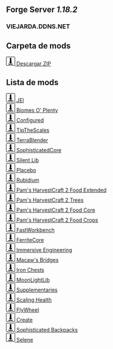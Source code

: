## Forge Server *1.18.2*

### VIEJARDA.DDNS.NET

## Carpeta de mods

[![Image](download.png) Descargar ZIP](https://doc-90-5g-drive-data-export.googleusercontent.com/download/v221csg1pm9s82p0kusofpte8kmbiolj/2tjors944fjmk5cbh45rbphl0kqfmnot/1661008500000/c867fd9b-8355-47b9-861a-8ade85cf1efb/114679392069462226607/ADt3v-PlmMnUiP7y1pSZLd8skgdMcOpzb1DimwHx1fiBeS_1k16gESM2yRXDxqmn4aZXO-VyNisriubafN31xQDV9zyiHQSCbjI-MapOm_yDrcwQqW73XLNonhPj22h7hOPYN9_LbXjAlk0pyOMYtGy6mJvkcCSop_xRGB-frrBSv1fEgyFdcJ5yPMGx6mvm08ACJVXVv7zAGt1bibVa2-Bd3muFju8LhWCRxWmfo7SIIciGVAU1yx8wuiLgS4brBzBaY5O7PplGr8YKg6zKe24CuY84oJPj98eisG9m91-HBkwzfNkcmxg36jIbZydirnpZ6vXCdl_q?authuser=0&nonce=l6k4rqkenlqf6&user=114679392069462226607&hash=lsjg3t6uv4qbk7a7hpvm65hdbi7v5kvf)

## Lista de mods

[![Image](download.png) JEI](https://www.curseforge.com/minecraft/mc-mods/jei/download/3885885/file)\
[![Image](download.png) Biomes O' Plenty](https://www.curseforge.com/minecraft/mc-mods/biomes-o-plenty/download/3871421/file)\
[![Image](download.png) Configured](https://www.curseforge.com/minecraft/mc-mods/configured/download/3721946/file)\
[![Image](download.png) TipTheScales](https://www.curseforge.com/minecraft/mc-mods/tipthescales/download/3757606/file)\
[![Image](download.png) TerraBlender](https://www.curseforge.com/minecraft/mc-mods/terrablender/download/3816497/file)\
[![Image](download.png) SophisticatedCore](https://www.curseforge.com/minecraft/mc-mods/sophisticated-core/download/3931794/file)\
[![Image](download.png) Silent Lib](https://www.curseforge.com/minecraft/mc-mods/silent-lib/download/3708359/file)\
[![Image](download.png) Placebo](https://www.curseforge.com/minecraft/mc-mods/placebo/download/3924015/file)\
[![Image](download.png) Rubidium](https://www.curseforge.com/minecraft/mc-mods/rubidium/download/3929515/file)\
[![Image](download.png) Pam's HarvestCraft 2 Food Extended](https://www.curseforge.com/minecraft/mc-mods/pams-harvestcraft-2-food-extended/download/3740472/file)\
[![Image](download.png) Pam's HarvestCraft 2 Trees](https://www.curseforge.com/minecraft/mc-mods/pams-harvestcraft-2-trees/download/3875382/file)\
[![Image](download.png) Pam's HarvestCraft 2 Food Core](https://www.curseforge.com/minecraft/mc-mods/pams-harvestcraft-2-food-core/download/3740562/file)\
[![Image](download.png) Pam's HarvestCraft 2 Food Crops](https://www.curseforge.com/minecraft/mc-mods/pams-harvestcraft-2-crops/download/3873172/file)\
[![Image](download.png) FastWorkbench](https://www.curseforge.com/minecraft/mc-mods/fastworkbench/download/3929012/file)\
[![Image](download.png) FerriteCore](https://www.curseforge.com/minecraft/mc-mods/ferritecore/download/3767288/file)\
[![Image](download.png) Immersive Engineering](https://www.curseforge.com/minecraft/mc-mods/immersive-engineering/download/3934812/file)\
[![Image](download.png) Macaw's Bridges](https://www.curseforge.com/minecraft/mc-mods/macaws-bridges/download/3793697/file)\
[![Image](download.png) Iron Chests](https://www.curseforge.com/minecraft/mc-mods/iron-chests/download/3795374/file)\
[![Image](download.png) MoonLightLib](https://www.curseforge.com/minecraft/mc-mods/selene/download/3842421/file)\
[![Image](download.png) Supplementaries](https://www.curseforge.com/minecraft/mc-mods/supplementaries/download/3871187/file)\
[![Image](download.png) Scaling Health](https://www.curseforge.com/minecraft/mc-mods/scaling-health/download/3935824/file)\
[![Image](download.png) FlyWheel](https://www.curseforge.com/minecraft/mc-mods/flywheel/download/3934664/file)\
[![Image](download.png) Create](https://www.curseforge.com/minecraft/mc-mods/create/download/3934676/file)\
[![Image](download.png) Sophisticated Backpacks](https://www.curseforge.com/minecraft/mc-mods/sophisticated-backpacks/download/3931811/file)\
[![Image](download.png) Selene](https://www.curseforge.com/minecraft/mc-mods/selene/download/3842421/file)


